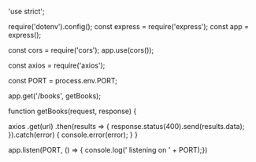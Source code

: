 'use strict';

require('dotenv').config();
const express = require('express');
const app = express();

const cors = require('cors');
app.use(cors());

const axios = require('axios');

const PORT = process.env.PORT;

app.get('/books', getBooks);

<!-- we need a url -->

function getBooks(request, response) {

  <!-- let result = await axios.get(url) -->
  axios
    .get(url)
    .then(results => {
      response.status(400).send(results.data);
    }).catch(error) {
      console.error(error);
    }
}

app.listen(PORT, () => { console.log(' listening on ' + PORT);})